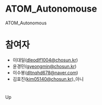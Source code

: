 # ATOM_Autonomouse
ATOM_Autonomous
# 참여자
- 이대일(dleodlf1004@chosun.kr)
- 윤경민(gyeongmin@chosun.kr)
- 이수봉(dltnqhd678@naver.com)
- 김효진(kim05140@chosun.kr)_아니 
#
Up
#
